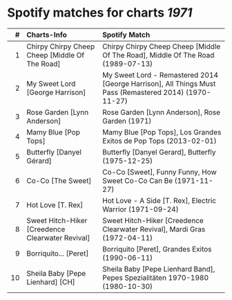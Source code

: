 # Spotify matches for charts *1971*

|    # | Charts-Info                                      | Spotify Match                                                                                          |
| ---: | :----------------------------------------------- | :----------------------------------------------------------------------------------------------------- |
|    1 | Chirpy Chirpy Cheep Cheep [Middle Of The Road]   | Chirpy Chirpy Cheep Cheep [Middle Of The Road], Middle Of The Road (1989-07-13)                        |
|    2 | My Sweet Lord [George Harrison]                  | My Sweet Lord - Remastered 2014 [George Harrison], All Things Must Pass (Remastered 2014) (1970-11-27) |
|    3 | Rose Garden [Lynn Anderson]                      | Rose Garden [Lynn Anderson], Rose Garden (1971)                                                        |
|    4 | Mamy Blue [Pop Tops]                             | Mamy Blue [Pop Tops], Los Grandes Exitos de Pop Tops (2013-02-01)                                      |
|    5 | Butterfly [Danyel Gérard]                        | Butterfly [Danyel Gerard], Butterfly (1975-12-25)                                                      |
|    6 | Co-Co [The Sweet]                                | Co-Co [Sweet], Funny Funny, How Sweet Co-Co Can Be (1971-11-27)                                        |
|    7 | Hot Love [T. Rex]                                | Hot Love - A Side [T. Rex], Electric Warrior (1971-09-24)                                              |
|    8 | Sweet Hitch-Hiker [Creedence Clearwater Revival] | Sweet Hitch-Hiker [Creedence Clearwater Revival], Mardi Gras (1972-04-11)                              |
|    9 | Borriquito... [Peret]                            | Borriquito [Peret], Grandes Exitos (1990-06-11)                                                        |
|   10 | Sheila Baby [Pepe Lienhard] [CH]                 | Sheila Baby [Pepe Lienhard Band], Pepes Spezialitäten 1970-1980 (1980-10-30)                           |
